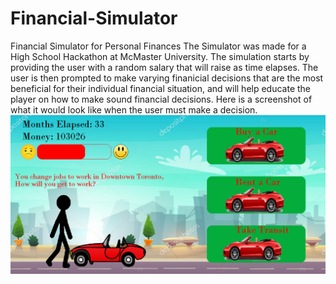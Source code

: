 # Financial-Simulator
Financial Simulator for Personal Finances
The Simulator was made for a High School Hackathon at McMaster University. The simulation starts by providing the user 
with a random salary that will raise as time elapses. The user is then prompted to make varying finanicial decisions that 
are the most beneficial for their individual financial situation, and will help educate the player on how to make sound 
financial decisions. 
Here is a screenshot of what it would look like when the user must make a decision. 
![](Images/Choices.png)
